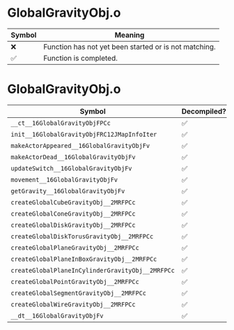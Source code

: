 # GlobalGravityObj.o
| Symbol | Meaning 
| ------------- | ------------- 
| :x: | Function has not yet been started or is not matching. 
| :white_check_mark: | Function is completed. 


# GlobalGravityObj.o
| Symbol | Decompiled? |
| ------------- | ------------- |
| `__ct__16GlobalGravityObjFPCc` | :white_check_mark: |
| `init__16GlobalGravityObjFRC12JMapInfoIter` | :white_check_mark: |
| `makeActorAppeared__16GlobalGravityObjFv` | :white_check_mark: |
| `makeActorDead__16GlobalGravityObjFv` | :white_check_mark: |
| `updateSwitch__16GlobalGravityObjFv` | :white_check_mark: |
| `movement__16GlobalGravityObjFv` | :white_check_mark: |
| `getGravity__16GlobalGravityObjFv` | :white_check_mark: |
| `createGlobalCubeGravityObj__2MRFPCc` | :white_check_mark: |
| `createGlobalConeGravityObj__2MRFPCc` | :white_check_mark: |
| `createGlobalDiskGravityObj__2MRFPCc` | :white_check_mark: |
| `createGlobalDiskTorusGravityObj__2MRFPCc` | :white_check_mark: |
| `createGlobalPlaneGravityObj__2MRFPCc` | :white_check_mark: |
| `createGlobalPlaneInBoxGravityObj__2MRFPCc` | :white_check_mark: |
| `createGlobalPlaneInCylinderGravityObj__2MRFPCc` | :white_check_mark: |
| `createGlobalPointGravityObj__2MRFPCc` | :white_check_mark: |
| `createGlobalSegmentGravityObj__2MRFPCc` | :white_check_mark: |
| `createGlobalWireGravityObj__2MRFPCc` | :white_check_mark: |
| `__dt__16GlobalGravityObjFv` | :white_check_mark: |
